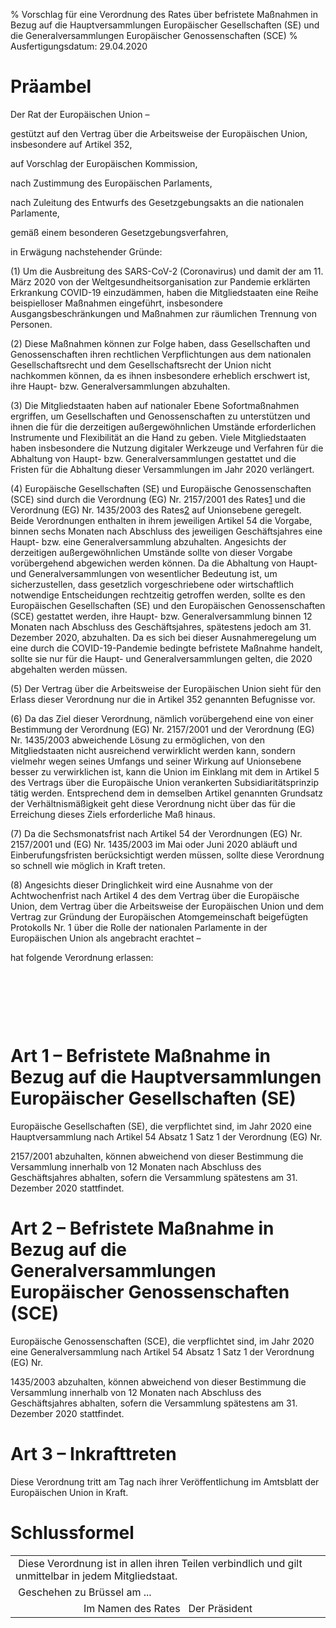 % Vorschlag für eine Verordnung des Rates über befristete Maßnahmen in Bezug auf die Hauptversammlungen Europäischer Gesellschaften (SE) und die Generalversammlungen Europäischer Genossenschaften (SCE)
% Ausfertigungsdatum: 29.04.2020
 
# Präambel

Der Rat der Europäischen Union –

gestützt auf den Vertrag über die Arbeitsweise der Europäischen Union, insbesondere auf Artikel 352,

auf Vorschlag der Europäischen Kommission,

nach Zustimmung des Europäischen Parlaments,

nach Zuleitung des Entwurfs des Gesetzgebungsakts an die nationalen Parlamente,

gemäß einem besonderen Gesetzgebungsverfahren,

in Erwägung nachstehender Gründe:

(1) Um die Ausbreitung des SARS-CoV-2 (Coronavirus) und damit der am 11. März 2020 von der Weltgesundheitsorganisation zur Pandemie erklärten Erkrankung COVID-19 einzudämmen, haben die Mitgliedstaaten eine Reihe beispielloser Maßnahmen eingeführt, insbesondere Ausgangsbeschränkungen und Maßnahmen zur räumlichen Trennung von Personen.

(2) Diese Maßnahmen können zur Folge haben, dass Gesellschaften und Genossenschaften ihren rechtlichen Verpflichtungen aus dem nationalen Gesellschaftsrecht und dem Gesellschaftsrecht der Union nicht nachkommen können, da es ihnen insbesondere erheblich erschwert ist, ihre Haupt- bzw. Generalversammlungen abzuhalten.

(3) Die Mitgliedstaaten haben auf nationaler Ebene Sofortmaßnahmen ergriffen, um Gesellschaften und Genossenschaften zu unterstützen und ihnen die für die derzeitigen außergewöhnlichen Umstände erforderlichen Instrumente und Flexibilität an die Hand zu geben. Viele Mitgliedstaaten haben insbesondere die Nutzung digitaler Werkzeuge und Verfahren für die Abhaltung von Haupt- bzw. Generalversammlungen gestattet und die Fristen für die Abhaltung dieser Versammlungen im Jahr 2020 verlängert.

(4) Europäische Gesellschaften (SE) und Europäische Genossenschaften (SCE) sind durch die Verordnung (EG) Nr. 2157/2001 des Rates<span id="FnR.F811853_1"></span><a href="#F811853_1" class="FnR">1</a></sup> und die Verordnung (EG) Nr. 1435/2003 des Rates<span id="FnR.F811853_2"></span><a href="#F811853_2" class="FnR">2</a></sup> auf Unionsebene geregelt. Beide Verordnungen enthalten in ihrem jeweiligen Artikel 54 die Vorgabe, binnen sechs Monaten nach Abschluss des jeweiligen Geschäftsjahres eine Haupt- bzw. eine Generalversammlung abzuhalten. Angesichts der derzeitigen außergewöhnlichen Umstände sollte von dieser Vorgabe vorübergehend abgewichen werden können. Da die Abhaltung von Haupt- und Generalversammlungen von wesentlicher Bedeutung ist, um sicherzustellen, dass gesetzlich vorgeschriebene oder wirtschaftlich notwendige Entscheidungen rechtzeitig getroffen werden, sollte es den Europäischen Gesellschaften (SE) und den Europäischen Genossenschaften (SCE) gestattet werden, ihre Haupt- bzw. Generalversammlung binnen 12 Monaten nach Abschluss des Geschäftsjahres, spätestens jedoch am 31. Dezember 2020, abzuhalten. Da es sich bei dieser Ausnahmeregelung um eine durch die COVID-19-Pandemie bedingte befristete Maßnahme handelt, sollte sie nur für die Haupt- und Generalversammlungen gelten, die 2020 abgehalten werden müssen.

(5) Der Vertrag über die Arbeitsweise der Europäischen Union sieht für den Erlass dieser Verordnung nur die in Artikel 352 genannten Befugnisse vor.

(6) Da das Ziel dieser Verordnung, nämlich vorübergehend eine von einer Bestimmung der Verordnung (EG) Nr. 2157/2001 und der Verordnung (EG) Nr. 1435/2003 abweichende Lösung zu ermöglichen, von den Mitgliedstaaten nicht ausreichend verwirklicht werden kann, sondern vielmehr wegen seines Umfangs und seiner Wirkung auf Unionsebene besser zu verwirklichen ist, kann die Union im Einklang mit dem in Artikel 5 des Vertrags über die Europäische Union verankerten Subsidiaritätsprinzip tätig werden. Entsprechend dem in demselben Artikel genannten Grundsatz der Verhältnismäßigkeit geht diese Verordnung nicht über das für die Erreichung dieses Ziels erforderliche Maß hinaus.

(7) Da die Sechsmonatsfrist nach Artikel 54 der Verordnungen (EG) Nr. 2157/2001 und (EG) Nr. 1435/2003 im Mai oder Juni 2020 abläuft und Einberufungsfristen berücksichtigt werden müssen, sollte diese Verordnung so schnell wie möglich in Kraft treten.

(8) Angesichts dieser Dringlichkeit wird eine Ausnahme von der Achtwochenfrist nach Artikel 4 des dem Vertrag über die Europäische Union, dem Vertrag über die Arbeitsweise der Europäischen Union und dem Vertrag zur Gründung der Europäischen Atomgemeinschaft beigefügten Protokolls Nr. 1 über die Rolle der nationalen Parlamente in der Europäischen Union als angebracht erachtet –

hat folgende Verordnung erlassen:

 

 

 

# Art 1 – Befristete Maßnahme in Bezug auf die Hauptversammlungen Europäischer Gesellschaften (SE)

Europäische Gesellschaften (SE), die verpflichtet sind, im Jahr 2020 eine Hauptversammlung nach Artikel 54 Absatz 1 Satz 1 der Verordnung (EG) Nr.

2157/2001 abzuhalten, können abweichend von dieser Bestimmung die Versammlung innerhalb von 12 Monaten nach Abschluss des Geschäftsjahres abhalten, sofern die Versammlung spätestens am 31. Dezember 2020 stattfindet.

# Art 2 – Befristete Maßnahme in Bezug auf die Generalversammlungen Europäischer Genossenschaften (SCE)

Europäische Genossenschaften (SCE), die verpflichtet sind, im Jahr 2020 eine Generalversammlung nach Artikel 54 Absatz 1 Satz 1 der Verordnung (EG) Nr.

1435/2003 abzuhalten, können abweichend von dieser Bestimmung die Versammlung innerhalb von 12 Monaten nach Abschluss des Geschäftsjahres abhalten, sofern die Versammlung spätestens am 31. Dezember 2020 stattfindet.

# Art 3 – Inkrafttreten

Diese Verordnung tritt am Tag nach ihrer Veröffentlichung im Amtsblatt der Europäischen Union in Kraft.

# Schlussformel

<table style="border: none;">
<tbody data-valign="top">
<tr class="odd">
<td style="text-align: left;" data-valign="top" data-charoff="50"> Diese Verordnung ist in allen ihren Teilen verbindlich und gilt unmittelbar in jedem Mitgliedstaat.
 </td>
</tr>
<tr class="even">
<td style="text-align: left;" data-valign="top" data-charoff="50"> Geschehen zu Brüssel am ...
 </td>
</tr>
<tr class="odd">
<td style="text-align: center;" data-valign="top" data-charoff="50">Im Namen des Rates
 
Der Präsident</td>
</tr>
</tbody>
</table>

 

 

 
